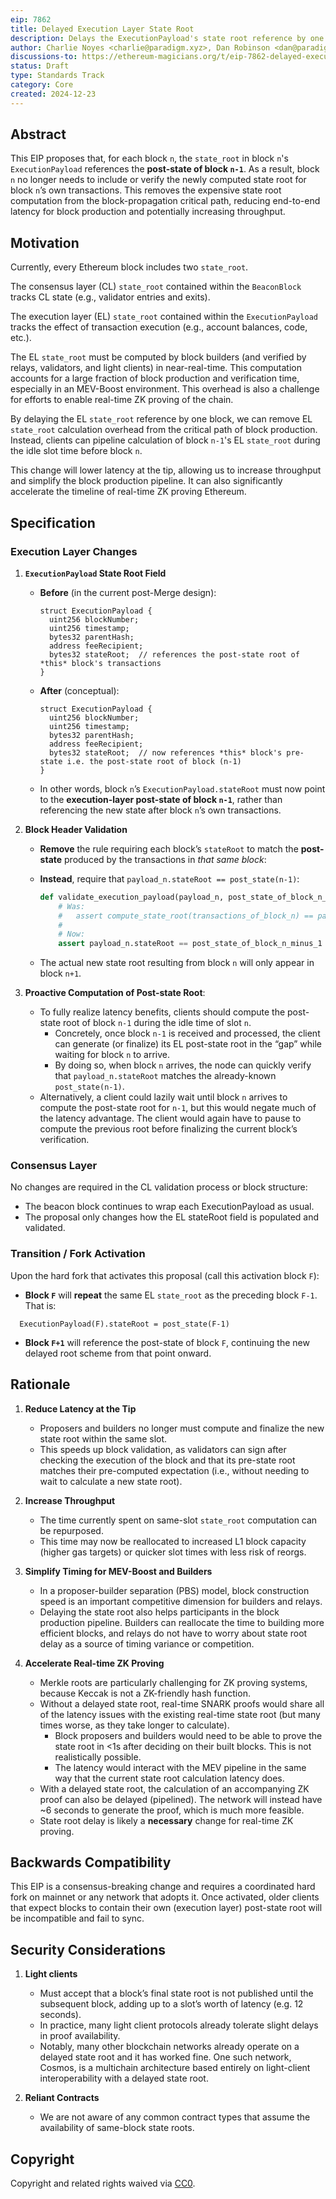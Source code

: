 ```yaml
---
eip: 7862
title: Delayed Execution Layer State Root
description: Delays the ExecutionPayload's state root reference by one block.
author: Charlie Noyes <charlie@paradigm.xyz>, Dan Robinson <dan@paradigm.xyz>, Justin Drake <justin@ethereum.org>, Toni Wahrstätter (@nerolation)
discussions-to: https://ethereum-magicians.org/t/eip-7862-delayed-execution-layer-state-root/22559
status: Draft
type: Standards Track
category: Core
created: 2024-12-23
---
```


## Abstract

This EIP proposes that, for each block `n`, the `state_root` in block `n`'s `ExecutionPayload` references the **post-state of block `n-1`**. As a result, block `n` no longer needs to include or verify the newly computed state root for block `n`’s own transactions. This removes the expensive state root computation from the block-propagation critical path, reducing end-to-end latency for block production and potentially increasing throughput.

## Motivation

Currently, every Ethereum block includes two `state_root`. 

The consensus layer (CL) `state_root` contained within the `BeaconBlock` tracks CL state (e.g., validator entries and exits).

The execution layer (EL) `state_root` contained within the `ExecutionPayload` tracks the effect of transaction execution (e.g., account balances, code, etc.). 

The EL `state_root` must be computed by block builders (and verified by relays, validators, and light clients) in near-real-time. This computation accounts for a large fraction of block production and verification time, especially in an MEV-Boost environment. This overhead is also a challenge for efforts to enable real-time ZK proving of the chain.

By delaying the EL `state_root` reference by one block, we can remove EL `state_root` calculation overhead from the critical path of block production. Instead, clients can pipeline calculation of block `n-1`'s EL `state_root` during the idle slot time before block `n`.

This change will lower latency at the tip, allowing us to increase throughput and simplify the block production pipeline. It can also significantly accelerate the timeline of real-time ZK proving Ethereum.

## Specification

### Execution Layer Changes

1. **`ExecutionPayload` State Root Field**
   
   - **Before** (in the current post-Merge design):
   
     ```solidity
     struct ExecutionPayload {
       uint256 blockNumber;
       uint256 timestamp;
       bytes32 parentHash;
       address feeRecipient;
       bytes32 stateRoot;  // references the post-state root of *this* block's transactions
     }
     ```
   
   - **After** (conceptual):
   
     ```solidity
     struct ExecutionPayload {
       uint256 blockNumber;
       uint256 timestamp;
       bytes32 parentHash;
       address feeRecipient;
       bytes32 stateRoot;  // now references *this* block's pre-state i.e. the post-state root of block (n-1)
     }
     ```
     
   - In other words, block `n`’s `ExecutionPayload.stateRoot` must now point to the **execution-layer post-state of block `n-1`**, rather than referencing the new state after block `n`’s own transactions.

3. **Block Header Validation**
   
   - **Remove** the rule requiring each block’s `stateRoot` to match the **post-state** produced by the transactions in *that same block*:  
   - **Instead**, require that `payload_n.stateRoot == post_state(n-1)`:
     
     ```python
     def validate_execution_payload(payload_n, post_state_of_block_n_minus_1):
         # Was:
         #   assert compute_state_root(transactions_of_block_n) == payload_n.stateRoot
         #
         # Now:
         assert payload_n.stateRoot == post_state_of_block_n_minus_1
     ```
     
   - The actual new state root resulting from block `n` will only appear in block `n+1`.

4. **Proactive Computation of Post-state Root**:
   
   - To fully realize latency benefits, clients should compute the post-state root of block `n-1` during the idle time of slot `n`.  
     - Concretely, once block `n-1` is received and processed, the client can generate (or finalize) its EL post-state root in the “gap” while waiting for block `n` to arrive.  
     - By doing so, when block `n` arrives, the node can quickly verify that `payload_n.stateRoot` matches the already-known `post_state(n-1)`.  
   - Alternatively, a client could lazily wait until block `n` arrives to compute the post-state root for `n-1`, but this would negate much of the latency advantage. The client would again have to pause to compute the previous root before finalizing the current block’s verification.  

### Consensus Layer

No changes are required in the CL validation process or block structure:

- The beacon block continues to wrap each ExecutionPayload as usual.
- The proposal only changes how the EL stateRoot field is populated and validated.
  
### Transition / Fork Activation

Upon the hard fork that activates this proposal (call this activation block `F`):

- **Block `F`** will **repeat** the same EL `state_root` as the preceding block `F-1`. That is:

```solidity
  ExecutionPayload(F).stateRoot = post_state(F-1)
```

- **Block `F+1`** will reference the post-state of block `F`, continuing the new delayed root scheme from that point onward.

## Rationale

1. **Reduce Latency at the Tip**
   
   - Proposers and builders no longer must compute and finalize the new state root within the same slot.  
   - This speeds up block validation, as validators can sign after checking the execution of the block and that its pre-state root matches their pre-computed expectation (i.e., without needing to wait to calculate a new state root).

3. **Increase Throughput**
   
   - The time currently spent on same-slot `state_root` computation can be repurposed.  
   - This time may now be reallocated to increased L1 block capacity (higher gas targets) or quicker slot times with less risk of reorgs.

5. **Simplify Timing for MEV-Boost and Builders**
   
   - In a proposer-builder separation (PBS) model, block construction speed is an important competitive dimension for builders and relays. 
   - Delaying the state root also helps participants in the block production pipeline. Builders can reallocate the time to building more efficient blocks, and relays do not have to worry about state root delay as a source of timing variance or competition.

7. **Accelerate Real-time ZK Proving**
   
   - Merkle roots are particularly challenging for ZK proving systems, because Keccak is not a ZK-friendly hash function. 
   - Without a delayed state root, real-time SNARK proofs would share all of the latency issues with the existing real-time state root (but many times worse, as they take longer to calculate).
       - Block proposers and builders would need to be able to prove the state root in <1s after deciding on their built blocks. This is not realistically possible. 
       - The latency would interact with the MEV pipeline in the same way that the current state root calculation latency does.
   - With a delayed state root, the calculation of an accompanying ZK proof can also be delayed (pipelined). The network will instead have ~6 seconds to generate the proof, which is much more feasible. 
   - State root delay is likely a **necessary** change for real-time ZK proving.

## Backwards Compatibility

This EIP is a consensus-breaking change and requires a coordinated hard fork on mainnet or any network that adopts it. Once activated, older clients that expect blocks to contain their own (execution layer) post-state root will be incompatible and fail to sync.

## Security Considerations

1. **Light clients**
   
   - Must accept that a block’s final state root is not published until the subsequent block, adding up to a slot’s worth of latency (e.g. 12 seconds).  
   - In practice, many light client protocols already tolerate slight delays in proof availability.
   - Notably, many other blockchain networks already operate on a delayed state root and it has worked fine. One such network, Cosmos, is a multichain architecture based entirely on light-client interoperability with a delayed state root.

3. **Reliant Contracts**

   - We are not aware of any common contract types that assume the availability of same-block state roots.  

## Copyright

Copyright and related rights waived via [CC0](../LICENSE.md).
